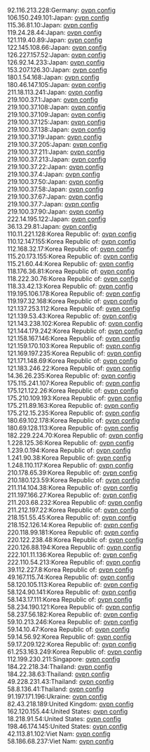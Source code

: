 92.116.213.228:Germany: [ovpn config](vpn/92_116_213_228.ovpn)  
106.150.249.101:Japan: [ovpn config](vpn/106_150_249_101.ovpn)  
115.36.81.10:Japan: [ovpn config](vpn/115_36_81_10.ovpn)  
119.24.28.44:Japan: [ovpn config](vpn/119_24_28_44.ovpn)  
121.119.40.89:Japan: [ovpn config](vpn/121_119_40_89.ovpn)  
122.145.108.66:Japan: [ovpn config](vpn/122_145_108_66.ovpn)  
126.227.157.52:Japan: [ovpn config](vpn/126_227_157_52.ovpn)  
126.92.14.233:Japan: [ovpn config](vpn/126_92_14_233.ovpn)  
153.207.126.30:Japan: [ovpn config](vpn/153_207_126_30.ovpn)  
180.1.54.168:Japan: [ovpn config](vpn/180_1_54_168.ovpn)  
180.46.147.105:Japan: [ovpn config](vpn/180_46_147_105.ovpn)  
211.18.113.241:Japan: [ovpn config](vpn/211_18_113_241.ovpn)  
219.100.37.1:Japan: [ovpn config](vpn/219_100_37_1.ovpn)  
219.100.37.108:Japan: [ovpn config](vpn/219_100_37_108.ovpn)  
219.100.37.109:Japan: [ovpn config](vpn/219_100_37_109.ovpn)  
219.100.37.125:Japan: [ovpn config](vpn/219_100_37_125.ovpn)  
219.100.37.138:Japan: [ovpn config](vpn/219_100_37_138.ovpn)  
219.100.37.19:Japan: [ovpn config](vpn/219_100_37_19.ovpn)  
219.100.37.205:Japan: [ovpn config](vpn/219_100_37_205.ovpn)  
219.100.37.211:Japan: [ovpn config](vpn/219_100_37_211.ovpn)  
219.100.37.213:Japan: [ovpn config](vpn/219_100_37_213.ovpn)  
219.100.37.22:Japan: [ovpn config](vpn/219_100_37_22.ovpn)  
219.100.37.4:Japan: [ovpn config](vpn/219_100_37_4.ovpn)  
219.100.37.50:Japan: [ovpn config](vpn/219_100_37_50.ovpn)  
219.100.37.58:Japan: [ovpn config](vpn/219_100_37_58.ovpn)  
219.100.37.67:Japan: [ovpn config](vpn/219_100_37_67.ovpn)  
219.100.37.7:Japan: [ovpn config](vpn/219_100_37_7.ovpn)  
219.100.37.90:Japan: [ovpn config](vpn/219_100_37_90.ovpn)  
222.14.195.122:Japan: [ovpn config](vpn/222_14_195_122.ovpn)  
36.13.29.81:Japan: [ovpn config](vpn/36_13_29_81.ovpn)  
110.11.221.128:Korea Republic of: [ovpn config](vpn/110_11_221_128.ovpn)  
110.12.147.155:Korea Republic of: [ovpn config](vpn/110_12_147_155.ovpn)  
112.168.32.17:Korea Republic of: [ovpn config](vpn/112_168_32_17.ovpn)  
115.20.173.155:Korea Republic of: [ovpn config](vpn/115_20_173_155.ovpn)  
115.21.60.44:Korea Republic of: [ovpn config](vpn/115_21_60_44.ovpn)  
118.176.36.81:Korea Republic of: [ovpn config](vpn/118_176_36_81.ovpn)  
118.222.30.76:Korea Republic of: [ovpn config](vpn/118_222_30_76.ovpn)  
118.33.42.13:Korea Republic of: [ovpn config](vpn/118_33_42_13.ovpn)  
119.195.106.178:Korea Republic of: [ovpn config](vpn/119_195_106_178.ovpn)  
119.197.32.168:Korea Republic of: [ovpn config](vpn/119_197_32_168.ovpn)  
121.137.253.112:Korea Republic of: [ovpn config](vpn/121_137_253_112.ovpn)  
121.139.53.43:Korea Republic of: [ovpn config](vpn/121_139_53_43.ovpn)  
121.143.238.102:Korea Republic of: [ovpn config](vpn/121_143_238_102.ovpn)  
121.144.179.242:Korea Republic of: [ovpn config](vpn/121_144_179_242.ovpn)  
121.158.167.146:Korea Republic of: [ovpn config](vpn/121_158_167_146.ovpn)  
121.159.170.103:Korea Republic of: [ovpn config](vpn/121_159_170_103.ovpn)  
121.169.197.235:Korea Republic of: [ovpn config](vpn/121_169_197_235.ovpn)  
121.171.148.69:Korea Republic of: [ovpn config](vpn/121_171_148_69.ovpn)  
121.183.246.22:Korea Republic of: [ovpn config](vpn/121_183_246_22.ovpn)  
14.36.26.235:Korea Republic of: [ovpn config](vpn/14_36_26_235.ovpn)  
175.115.241.107:Korea Republic of: [ovpn config](vpn/175_115_241_107.ovpn)  
175.121.122.26:Korea Republic of: [ovpn config](vpn/175_121_122_26.ovpn)  
175.210.109.193:Korea Republic of: [ovpn config](vpn/175_210_109_193.ovpn)  
175.211.89.163:Korea Republic of: [ovpn config](vpn/175_211_89_163.ovpn)  
175.212.15.235:Korea Republic of: [ovpn config](vpn/175_212_15_235.ovpn)  
180.69.102.178:Korea Republic of: [ovpn config](vpn/180_69_102_178.ovpn)  
180.69.128.113:Korea Republic of: [ovpn config](vpn/180_69_128_113.ovpn)  
182.229.224.70:Korea Republic of: [ovpn config](vpn/182_229_224_70.ovpn)  
1.228.125.36:Korea Republic of: [ovpn config](vpn/1_228_125_36.ovpn)  
1.239.0.194:Korea Republic of: [ovpn config](vpn/1_239_0_194.ovpn)  
1.241.90.38:Korea Republic of: [ovpn config](vpn/1_241_90_38.ovpn)  
1.248.110.117:Korea Republic of: [ovpn config](vpn/1_248_110_117.ovpn)  
210.178.65.39:Korea Republic of: [ovpn config](vpn/210_178_65_39.ovpn)  
210.180.123.59:Korea Republic of: [ovpn config](vpn/210_180_123_59.ovpn)  
211.114.104.38:Korea Republic of: [ovpn config](vpn/211_114_104_38.ovpn)  
211.197.166.27:Korea Republic of: [ovpn config](vpn/211_197_166_27.ovpn)  
211.203.68.232:Korea Republic of: [ovpn config](vpn/211_203_68_232.ovpn)  
211.212.197.22:Korea Republic of: [ovpn config](vpn/211_212_197_22.ovpn)  
218.151.55.45:Korea Republic of: [ovpn config](vpn/218_151_55_45.ovpn)  
218.152.126.14:Korea Republic of: [ovpn config](vpn/218_152_126_14.ovpn)  
220.118.99.181:Korea Republic of: [ovpn config](vpn/220_118_99_181.ovpn)  
220.122.238.48:Korea Republic of: [ovpn config](vpn/220_122_238_48.ovpn)  
220.126.88.194:Korea Republic of: [ovpn config](vpn/220_126_88_194.ovpn)  
222.101.11.136:Korea Republic of: [ovpn config](vpn/222_101_11_136.ovpn)  
222.110.54.213:Korea Republic of: [ovpn config](vpn/222_110_54_213.ovpn)  
39.112.227.8:Korea Republic of: [ovpn config](vpn/39_112_227_8.ovpn)  
49.167.115.74:Korea Republic of: [ovpn config](vpn/49_167_115_74.ovpn)  
58.120.105.113:Korea Republic of: [ovpn config](vpn/58_120_105_113.ovpn)  
58.124.90.141:Korea Republic of: [ovpn config](vpn/58_124_90_141.ovpn)  
58.143.17.111:Korea Republic of: [ovpn config](vpn/58_143_17_111.ovpn)  
58.234.190.121:Korea Republic of: [ovpn config](vpn/58_234_190_121.ovpn)  
58.237.56.182:Korea Republic of: [ovpn config](vpn/58_237_56_182.ovpn)  
59.10.213.246:Korea Republic of: [ovpn config](vpn/59_10_213_246.ovpn)  
59.14.10.47:Korea Republic of: [ovpn config](vpn/59_14_10_47.ovpn)  
59.14.56.92:Korea Republic of: [ovpn config](vpn/59_14_56_92.ovpn)  
59.17.209.122:Korea Republic of: [ovpn config](vpn/59_17_209_122.ovpn)  
61.253.163.249:Korea Republic of: [ovpn config](vpn/61_253_163_249.ovpn)  
112.199.230.211:Singapore: [ovpn config](vpn/112_199_230_211.ovpn)  
184.22.218.34:Thailand: [ovpn config](vpn/184_22_218_34.ovpn)  
184.22.38.63:Thailand: [ovpn config](vpn/184_22_38_63.ovpn)  
49.228.231.43:Thailand: [ovpn config](vpn/49_228_231_43.ovpn)  
58.8.136.41:Thailand: [ovpn config](vpn/58_8_136_41.ovpn)  
91.197.171.196:Ukraine: [ovpn config](vpn/91_197_171_196.ovpn)  
82.43.218.189:United Kingdom: [ovpn config](vpn/82_43_218_189.ovpn)  
162.120.155.44:United States: [ovpn config](vpn/162_120_155_44.ovpn)  
18.218.91.54:United States: [ovpn config](vpn/18_218_91_54.ovpn)  
198.46.174.145:United States: [ovpn config](vpn/198_46_174_145.ovpn)  
42.113.81.102:Viet Nam: [ovpn config](vpn/42_113_81_102.ovpn)  
58.186.68.237:Viet Nam: [ovpn config](vpn/58_186_68_237.ovpn)  
